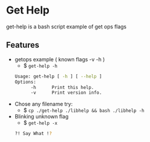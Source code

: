 # Get Help
get-help is a bash script example of get ops flags

## Features
- getops example ( known flags -v -h )
  - $ `get-help -h`
  ```bash
  Usage: get-help [ -h ] [ --help ]
  Options:
        -h      Print this help.
        -v      Print version info.
  ```
- Chose any filename try: 
  - $ `cp ./get-help ./libhelp && bash ./libhelp -h`
- Blinking unknown flag 
  - $ `get-help -x` 
  ```bash
  ?! Say What !?
  ```
